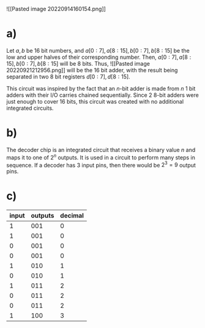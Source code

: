 ![[Pasted image 20220914160154.png]]

# a)
Let $a, b$ be 16 bit numbers, and $a[0:7], a[8:15], b[0:7], b[8:15]$ be the low and upper halves of their corresponding number. Then, $a[0:7], a[8:15], b[0:7], b[8:15]$ will be 8 bits. Thus,
![[Pasted image 20220921212956.png]]
will be the 16 bit adder, with the result being separated in two 8 bit registers $d[0:7], d[8:15]$.

This circuit was inspired by the fact that an $n$-bit adder is made from $n$ 1 bit adders with their I/O carries chained sequentially. Since 2 8-bit adders were just enough to cover 16 bits, this circuit was created with no additional integrated circuits.

# b)
The decoder chip is an integrated circuit that receives a binary value $n$ and maps it to one of $2^n$ outputs. It is used in a circuit to perform many steps in sequence. If a decoder has 3 input pins, then there would be $2^3 = 9$ output pins.

# c)
input|outputs|decimal
-|-|-
1|001|0
1|001|0
0|001|0
0|001|0
1|010|1
0|010|1
1|011|2
0|011|2
0|011|2
1|100|3
